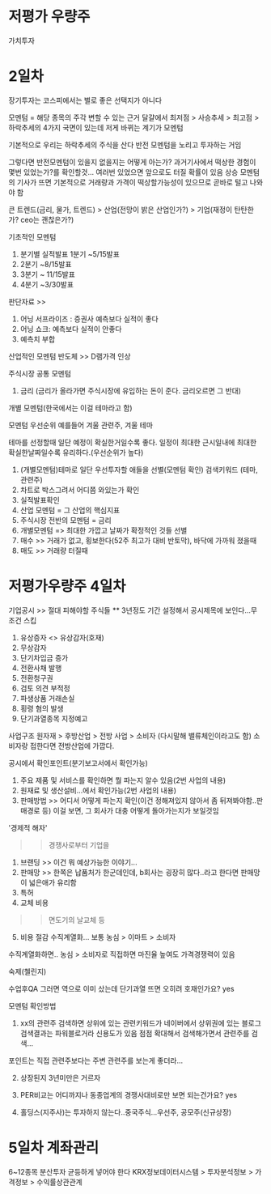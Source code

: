 # 저평가 우량주

가치투자

# 2일차

장기투자는 코스피에서는 별로 좋은 선택지가 아니다

모멘텀 = 해당 종목의 주각 변할 수 있는 근거
달걀에서 최저점 > 사승추세 > 최고점 > 하락추세의 4가지 국면이 있는데
저게 바뀌는 계기가 모멘텀

기본적으로 우리는 하락추세의 주식을 산다
반전 모멘텀을 노리고 투자하는 거임

그렇다면 반전모멘텀이 있을지 없을지는 어떻게 아는가?
과거기사에서 떡상한 경험이 몇번 있었는가?를 확인할것...
여러번 있었으면 앞으로도 터질 확률이 있음
상승 모멘텀의 기사가 뜨면 기본적으로 거래량과 가격이 떡상할가능성이 있으므로
곧바로 털고 나와야 함

큰 트렌드(금리, 물가, 트렌드) > 산업(전망이 밝은 산업인가?) > 기업(재정이 탄탄한가? ceo는 괜찮은가?)

기초적인 모멘텀
1. 분기별 실적발표 1분기 ~5/15발표
2. 2분기 ~8/15발표
3. 3분기 ~ 11/15발표
4. 4분기 ~3/30발표

판단자료 >> 
1. 어닝 서프라이즈 : 증권사 예측보다 실적이 좋다
2. 어닝 쇼크: 예측보다 실적이 안좋다
3. 예측치 부합

산업적인 모멘텀
반도체 >> D램가격 인상

주식시장 공통 모멘텀
1. 금리 (금리가 올라가면 주식시장에 유입하는 돈이 준다. 금리오르면 그 반대)

개별 모멘텀(한국에서는 이걸 테마라고 함)

모멘텀 우선순위
예를들어
겨울 관련주, 겨울 테마

테마를 선정할때 일단 예정이 확실한거일수록 좋다.
일정이 최대한 근시일내에 최대한 확실한날짜일수록 유리하다.(우선순위가 높다)

1. (개별모멘텀)테마로 일단 우선투자할 애들을 선별(모멘텀 확인) 검색키워드 (테마, 관련주)
2. 차트로 박스그려서 어디쯤 와있는가 확인
3. 실적발표확인
4. 산업 모멘텀 = 그 산업의 핵심지표
5. 주식시장 전반의 모멘텀 = 금리
6. 개별모멘텀 => 최대한 가깝고 날짜가 확정적인 것들 선별
7. 매수 >> 거래가 없고, 횡보한다(52주 최고가 대비 반토막), 바닥에 가까워 졌을때
8. 매도 >> 거래량 터질때

# 저평가우량주 4일차

기업공시 >> 절대 피해야할 주식들
** 3년정도 기간 설정해서 공시제목에 보인다...무조건 스킵

1. 유상증자 <> 유상감자(호재)
2. 무상감자 
3. 단기차입금 증가
4. 전환사채 발행
5. 전환청구권
6. 검토 의견 부적정
7. 파생상품 거래손실
8. 횡령 혐의 발생
9. 단기과열종목 지정예고

사업구조
원자재 > 후방산업 > 전방 사업 > 소비자 (다시말해 밸류체인이라고도 함)
소비자랑 접한다면 전방산업에 가깝다.

공시에서 확인포인트(분기보고서에서 확인가능)
1. 주요 제품 및 서비스를 확인하면 뭘 파는지 알수 있음(2번 사업의 내용)
2. 원재료 및 생산설비...에서 확인가능(2번 사업의 내용)
3. 판매방법 >> 어디서 어떻게 파는지 확인(이건 정해져있지 않아서 좀 뒤져봐야함..판매경로 등)
이걸 보면, 그 회사가 대충 어떻게 돌아가는지가 보일것임

'경제적 해자'
>> 경쟁사로부터 기업을 

1. 브랜딩 >> 이건 뭐 예상가능한 이야기...
2. 판매망 >> 한쪽은 납품처가 한군데인데, b회사는 굉장히 많다..라고 한다면 판매망이 넓은애가 유리함
3. 특허
4. 교체 비용
>> 면도기의 날교체 등
5. 비용 절감
수직계열화...
보통
농심 > 이마트 > 소비자

수직계열화하면..
농심 > 소비자로 직접하면 마진율 높여도 가격경쟁력이 있음

숙제(첼린지)

수업후QA
그러면 역으로 이미 샀는데 단기과열 뜨면 오히려 호재인가요? yes

모멘텀 확인방법
1. xx의 관련주 검색하면 상위에 있는 관련키워드가 
네이버에서 상위권에 있는 블로그검색결과는 파워블로거라 신용도가 있음
점점 확대해서 검색해가면서 관련주를 검색...

포인트는 직접 관련주보다는 주변 관련주를 보는게 좋더라...

2. 상장된지 3년미만은 거르자

3. PER비교는 어디까지나 동종업계의 경쟁사대비로만 보면 되는건가요? yes
4. 홀딩스(지주사)는 투자하지 않는다..중국주식...우선주, 공모주(신규상장)

# 5일차 계좌관리
6~12종목 분산투자
균등하게 넣어야 한다
KRX정보데이터시스템 > 투자분석정보 > 가격정보 > 수익률상관관계
